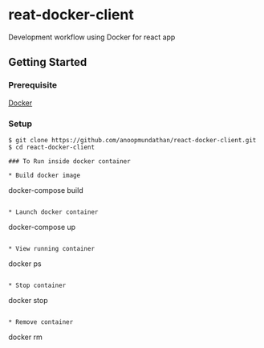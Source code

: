 # reat-docker-client

Development workflow using Docker for react app

## Getting Started

### Prerequisite

[Docker](https://www.docker.com/)

### Setup
```
$ git clone https://github.com/anoopmundathan/react-docker-client.git
$ cd react-docker-client

### To Run inside docker container

* Build docker image
```
docker-compose build
```

* Launch docker container
```
docker-compose up
```

* View running container
```
docker ps 
```

* Stop container
```
docker stop <container-id>
```

* Remove container
```
docker rm <container-id>
```